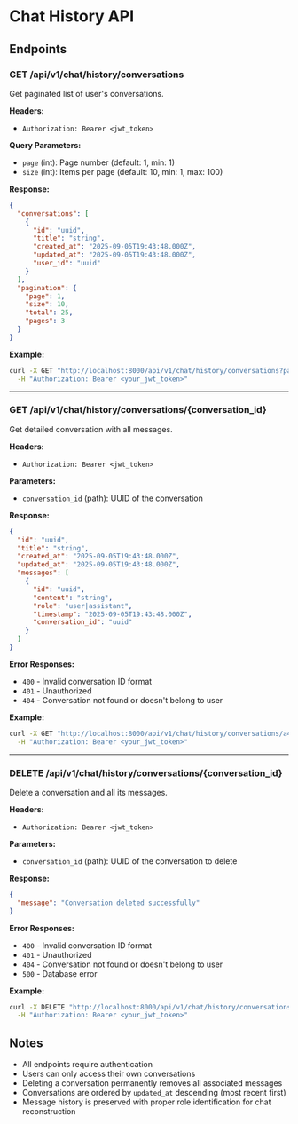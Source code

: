 # Chat History API

## Endpoints

### GET /api/v1/chat/history/conversations

Get paginated list of user's conversations.

**Headers:**

- `Authorization: Bearer <jwt_token>`

**Query Parameters:**

- `page` (int): Page number (default: 1, min: 1)
- `size` (int): Items per page (default: 10, min: 1, max: 100)

**Response:**

```json
{
  "conversations": [
    {
      "id": "uuid",
      "title": "string",
      "created_at": "2025-09-05T19:43:48.000Z",
      "updated_at": "2025-09-05T19:43:48.000Z",
      "user_id": "uuid"
    }
  ],
  "pagination": {
    "page": 1,
    "size": 10,
    "total": 25,
    "pages": 3
  }
}
```

**Example:**

```bash
curl -X GET "http://localhost:8000/api/v1/chat/history/conversations?page=1&size=10" \
  -H "Authorization: Bearer <your_jwt_token>"
```

---

### GET /api/v1/chat/history/conversations/{conversation_id}

Get detailed conversation with all messages.

**Headers:**

- `Authorization: Bearer <jwt_token>`

**Parameters:**

- `conversation_id` (path): UUID of the conversation

**Response:**

```json
{
  "id": "uuid",
  "title": "string",
  "created_at": "2025-09-05T19:43:48.000Z",
  "updated_at": "2025-09-05T19:43:48.000Z",
  "messages": [
    {
      "id": "uuid",
      "content": "string",
      "role": "user|assistant",
      "timestamp": "2025-09-05T19:43:48.000Z",
      "conversation_id": "uuid"
    }
  ]
}
```

**Error Responses:**

- `400` - Invalid conversation ID format
- `401` - Unauthorized
- `404` - Conversation not found or doesn't belong to user

**Example:**

```bash
curl -X GET "http://localhost:8000/api/v1/chat/history/conversations/a40e1441-8298-427f-be4e-cf428d91e7ae" \
  -H "Authorization: Bearer <your_jwt_token>"
```

---

### DELETE /api/v1/chat/history/conversations/{conversation_id}

Delete a conversation and all its messages.

**Headers:**

- `Authorization: Bearer <jwt_token>`

**Parameters:**

- `conversation_id` (path): UUID of the conversation to delete

**Response:**

```json
{
  "message": "Conversation deleted successfully"
}
```

**Error Responses:**

- `400` - Invalid conversation ID format
- `401` - Unauthorized
- `404` - Conversation not found or doesn't belong to user
- `500` - Database error

**Example:**

```bash
curl -X DELETE "http://localhost:8000/api/v1/chat/history/conversations/a40e1441-8298-427f-be4e-cf428d91e7ae" \
  -H "Authorization: Bearer <your_jwt_token>"
```

## Notes

- All endpoints require authentication
- Users can only access their own conversations
- Deleting a conversation permanently removes all associated messages
- Conversations are ordered by `updated_at` descending (most recent first)
- Message history is preserved with proper role identification for chat reconstruction
